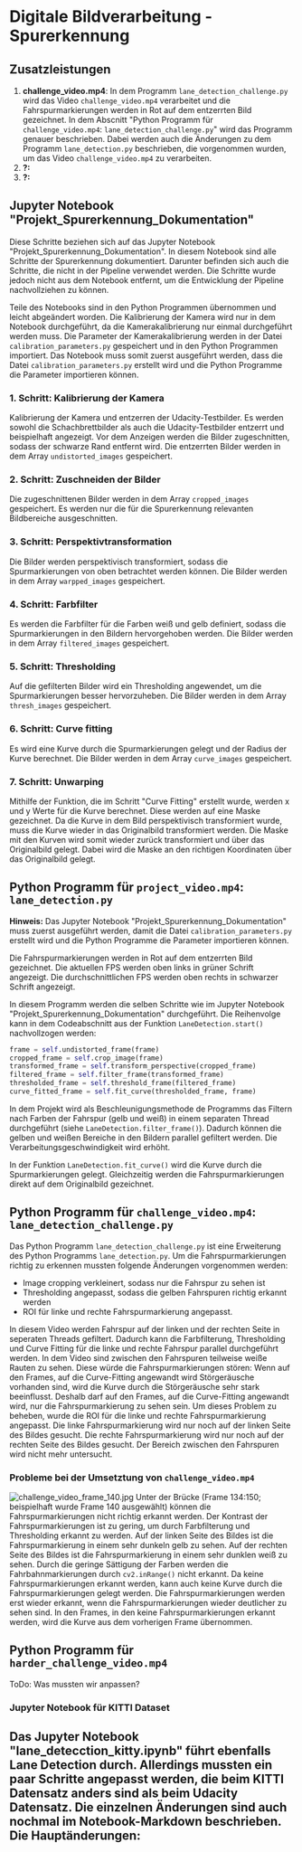# Digitale Bildverarbeitung - Spurerkennung 

## Zusatzleistungen
1. **challenge_video.mp4**:
In dem Programm `lane_detection_challenge.py` wird das Video `challenge_video.mp4` verarbeitet
und die Fahrspurmarkierungen werden in Rot auf dem entzerrten Bild gezeichnet.
In dem Abscnitt "Python Programm für `challenge_video.mp4`: `lane_detection_challenge.py`" wird das Programm genauer beschrieben.
Dabei werden auch die Änderungen zu dem Programm `lane_detection.py` beschrieben, die vorgenommen
wurden, um das Video `challenge_video.mp4` zu verarbeiten.
2. **?:**
3. **?:**

## Jupyter Notebook "Projekt_Spurerkennung_Dokumentation"
Diese Schritte beziehen sich auf das Jupyter Notebook "Projekt_Spurerkennung_Dokumentation".
In diesem Notebook sind alle Schritte der Spurerkennung dokumentiert. 
Darunter befinden sich auch die Schritte, die nicht in der Pipeline verwendet werden.
Die Schritte wurde jedoch nicht aus dem Notebook entfernt, 
um die Entwicklung der Pipeline nachvollziehen zu können.


Teile des Notebooks sind in den Python Programmen übernommen und leicht abgeändert worden.
Die Kalibrierung der Kamera wird nur in dem Notebook durchgeführt, 
da die Kamerakalibrierung nur einmal durchgeführt werden muss.
Die Parameter der Kamerakalibrierung werden in der Datei `calibration_parameters.py` gespeichert
und in den Python Programmen importiert.
Das Notebook muss somit zuerst ausgeführt werden, dass die Datei `calibration_parameters.py` erstellt wird
und die Python Programme die Parameter importieren können.

### 1. Schritt: Kalibrierung der Kamera
Kalibrierung der Kamera und entzerren der Udacity-Testbilder. 
Es werden sowohl die Schachbrettbilder als auch die Udacity-Testbilder entzerrt und beispielhaft angezeigt.
Vor dem Anzeigen werden die Bilder zugeschnitten, sodass der schwarze Rand entfernt wird.
Die entzerrten Bilder werden in dem Array `undistorted_images` gespeichert.

### 2. Schritt: Zuschneiden der Bilder
Die zugeschnittenen Bilder werden in dem Array `cropped_images` gespeichert.
Es werden nur die für die Spurerkennung relevanten Bildbereiche ausgeschnitten.

### 3. Schritt: Perspektivtransformation
Die Bilder werden perspektivisch transformiert, sodass die Spurmarkierungen
von oben betrachtet werden können.
Die Bilder werden in dem Array `warpped_images` gespeichert.

### 4. Schritt: Farbfilter
Es werden die Farbfilter für die Farben weiß und gelb definiert, 
sodass die Spurmarkierungen in den Bildern hervorgehoben werden.
Die Bilder werden in dem Array `filtered_images` gespeichert.

### 5. Schritt: Thresholding
Auf die gefilterten Bilder wird ein Thresholding angewendet, 
um die Spurmarkierungen besser hervorzuheben. 
Die Bilder werden in dem Array `thresh_images` gespeichert.

### 6. Schritt: Curve fitting
Es wird eine Kurve durch die Spurmarkierungen gelegt und der Radius der Kurve berechnet.
Die Bilder werden in dem Array `curve_images` gespeichert.

### 7. Schritt: Unwarping
Mithilfe der Funktion, die im Schritt "Curve Fitting" erstellt wurde,
werden x und y Werte für die Kurve berechnet. Diese werden auf eine Maske gezeichnet.
Da die Kurve in dem Bild perspektivisch transformiert wurde, 
muss die Kurve wieder in das Originalbild transformiert werden.
Die Maske mit den Kurven wird somit wieder zurück transformiert
und über das Originalbild gelegt.
Dabei wird die Maske an den richtigen Koordinaten über das Originalbild gelegt.


## Python Programm für `project_video.mp4`: `lane_detection.py`
**Hinweis:** Das Jupyter Notebook "Projekt_Spurerkennung_Dokumentation" muss zuerst ausgeführt werden,
damit die Datei `calibration_parameters.py` erstellt wird und die Python Programme die Parameter importieren können.

Die Fahrspurmarkierungen werden in Rot auf dem entzerrten Bild gezeichnet.
Die aktuellen FPS werden oben links in grüner Schrift angezeigt.
Die durchschnittlichen FPS werden oben rechts in schwarzer Schrift angezeigt.

In diesem Programm werden die selben Schritte wie im Jupyter Notebook "Projekt_Spurerkennung_Dokumentation" durchgeführt.
Die Reihenvolge kann in dem Codeabschnitt aus der Funktion `LaneDetection.start()` nachvollzogen werden:
```python
frame = self.undistorted_frame(frame)
cropped_frame = self.crop_image(frame)
transformed_frame = self.transform_perspective(cropped_frame)
filtered_frame = self.filter_frame(transformed_frame)
thresholded_frame = self.threshold_frame(filtered_frame)
curve_fitted_frame = self.fit_curve(thresholded_frame, frame)
```
In dem Projekt wird als Beschleunigungsmethode de Programms 
das Filtern nach Farben der Fahrspur (gelb und weiß) in einem 
separaten Thread durchgeführt (siehe `LaneDetection.filter_frame()`).
Dadurch können die gelben und weißen Bereiche in den Bildern parallel gefiltert werden.
Die Verarbeitungsgeschwindigkeit wird erhöht.

In der Funktion `LaneDetection.fit_curve()` wird die Kurve durch die Spurmarkierungen gelegt.
Gleichzeitig werden die Fahrspurmarkierungen direkt auf dem Originalbild gezeichnet.

## Python Programm für `challenge_video.mp4`: `lane_detection_challenge.py`
Das Python Programm `lane_detection_challenge.py` ist eine Erweiterung des Python Programms `lane_detection.py`.
Um die Fahrspurmarkierungen richtig zu erkennen mussten folgende Änderungen vorgenommen werden:

- Image cropping verkleinert, sodass nur die Fahrspur zu sehen ist
- Thresholding angepasst, sodass die gelben Fahrspuren richtig erkannt werden
- ROI für linke und rechte Fahrspurmarkierung angepasst.

In diesem Video werden Fahrspur auf der linken und der rechten Seite in 
seperaten Threads gefiltert. 
Dadurch kann die Farbfilterung, Thresholding und Curve Fitting
für die linke und rechte Fahrspur parallel durchgeführt werden.
In dem Video sind zwischen den Fahrspuren teilweise weiße Rauten zu sehen.
Diese würde die Fahrspurmarkierungen stören:
Wenn auf den Frames, auf die Curve-Fitting angewandt wird Störgeräusche vorhanden sind,
wird die Kurve durch die Störgeräusche sehr stark beeinflusst.
Deshalb darf auf den Frames, auf die Curve-Fitting angewandt wird, nur die Fahrspurmarkierung zu sehen sein.
Um dieses Problem zu beheben, wurde die ROI für die linke und rechte Fahrspurmarkierung angepasst.
Die linke Fahrspurmarkierung wird nur noch auf der linken Seite des Bildes gesucht.
Die rechte Fahrspurmarkierung wird nur noch auf der rechten Seite des Bildes gesucht.
Der Bereich zwischen den Fahrspuren wird nicht mehr untersucht.


### Probleme bei der Umsetztung von `challenge_video.mp4`
![challenge_video_frame_140.jpg](img%2FUdacity%2Fchallenge_video_frame_140.jpg)
Unter der Brücke (Frame 134:150; beispielhaft wurde Frame 140 ausgewählt)
können die Fahrspurmarkierungen nicht richtig erkannt werden.
Der Kontrast der Fahrspurmarkierungen ist zu gering, um durch Farbfilterung und Thresholding erkannt zu werden.
Auf der linken Seite des Bildes ist die Fahrspurmarkierung in einem sehr dunkeln
gelb zu sehen. Auf der rechten Seite des Bildes ist die Fahrspurmarkierung in einem
sehr dunklen weiß zu sehen. Durch die geringe Sättigung der Farben werden die Fahrbahnmarkierungen
durch `cv2.inRange()` nicht erkannt. Da keine Fahrspurmarkierungen erkannt werden,
kann auch keine Kurve durch die Fahrspurmarkierungen gelegt werden.
Die Fahrspurmarkierungen werden erst wieder erkannt, wenn die Fahrspurmarkierungen wieder deutlicher zu sehen sind.
In den Frames, in den keine Fahrspurmarkierungen erkannt werden, wird die Kurve aus dem vorherigen Frame übernommen.



## Python Programm für `harder_challenge_video.mp4`
ToDo: Was mussten wir anpassen?

### Jupyter Notebook für KITTI Dataset
Das Jupyter Notebook "lane_detecction_kitty.ipynb" führt ebenfalls Lane Detection durch. Allerdings mussten ein paar 
Schritte angepasst werden, die beim KITTI Datensatz anders sind als beim Udacity Datensatz. Die einzelnen Änderungen
sind auch nochmal im Notebook-Markdown beschrieben. Die Hauptänderungen:
- 